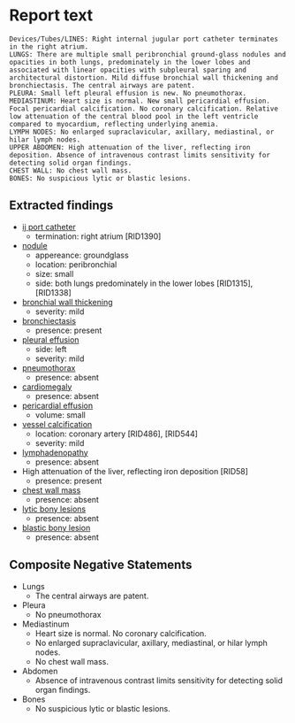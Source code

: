 # Report text

```text
Devices/Tubes/LINES: Right internal jugular port catheter terminates in the right atrium.
LUNGS: There are multiple small peribronchial ground-glass nodules and opacities in both lungs, predominately in the lower lobes and associated with linear opacities with subpleural sparing and architectural distortion. Mild diffuse bronchial wall thickening and bronchiectasis. The central airways are patent.
PLEURA: Small left pleural effusion is new. No pneumothorax.
MEDIASTINUM: Heart size is normal. New small pericardial effusion. Focal pericardial calcification. No coronary calcification. Relative low attenuation of the central blood pool in the left ventricle compared to myocardium, reflecting underlying anemia.
LYMPH NODES: No enlarged supraclavicular, axillary, mediastinal, or hilar lymph nodes.
UPPER ABDOMEN: High attenuation of the liver, reflecting iron deposition. Absence of intravenous contrast limits sensitivity for detecting solid organ findings.
CHEST WALL: No chest wall mass.
BONES: No suspicious lytic or blastic lesions.
```

## Extracted findings

- [ij port catheter](../../definitions//upmedic/VeinCatheter.cde.md)
  - termination: right atrium \[RID1390\]
- [nodule](../../definitions/hood/adrenal-nodule.json)
  - appereance: groundglass
  - location: peribronchial
  - size: small
  - side: both lungs predominately in the lower lobes \[RID1315\], \[RID1338\]
- [bronchial wall thickening](../../definitions/hood/bronchial-wall-thickening.json)
  - severity: mild
- [bronchiectasis](../../definitions/hood/bronchiectasis.cde.json)
  - presence: present
- [pleural effusion](../../definitions/hood/pleural-effusion.json)
  - side: left
  - severity: mild
- [pneumothorax](../../definitions/hood/pneumothorax.json)
  - presence: absent
- [cardiomegaly](../../definitions/upmedic/Cardiomegaly.cde.md)
  - presence: absent
- [pericardial effusion](../../definitions/hood/pericardial-effusion.json)
  - volume: small
- [vessel calcification](../../definitions/nuance/coronary_artery_calcification.json)
  - location: coronary artery \[RID486\], \[RID544\]
  - severity: mild
- [lymphadenopathy](../../definitions/hood/mediastinal-lymph-nodes.json)
  - presence: absent
- High attenuation of the liver, reflecting iron deposition \[RID58\]
  - presence: present
- [chest wall mass](../../definitions/hood/chest-wall.json)  
  - presence: absent
- [lytic bony lesions](../../definitions/hood/lytic-lesion.md)
  - presence: absent
- [blastic bony lesion](../../definitions/hood/sclerotic-lesion.md)
  - presence: absent

## Composite Negative Statements

- Lungs
  - The central airways are patent.
- Pleura
  - No pneumothorax
- Mediastinum
  - Heart size is normal. No coronary calcification.
  - No enlarged supraclavicular, axillary, mediastinal, or hilar lymph nodes.
  - No chest wall mass.
- Abdomen
  - Absence of intravenous contrast limits sensitivity for detecting solid organ findings.
- Bones
  - No suspicious lytic or blastic lesions.
  
